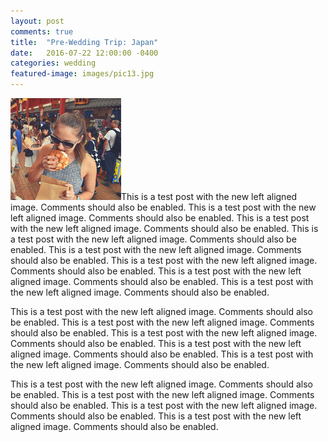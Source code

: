 ```yaml
---
layout: post
comments: true
title:  "Pre-Wedding Trip: Japan"
date:   2016-07-22 12:00:00 -0400
categories: wedding
featured-image: images/pic13.jpg
---
```

<span class="image left"><img src="/images/wedding/japan-s01.png" alt="Jenna eating a japanese sweet roll" /></span>This is a test post with the new left aligned image. Comments should also be enabled. This is a test post with the new left aligned image. Comments should also be enabled. This is a test post with the new left aligned image. Comments should also be enabled. This is a test post with the new left aligned image. Comments should also be enabled. This is a test post with the new left aligned image. Comments should also be enabled. This is a test post with the new left aligned image. Comments should also be enabled. This is a test post with the new left aligned image. Comments should also be enabled. This is a test post with the new left aligned image. Comments should also be enabled.

This is a test post with the new left aligned image. Comments should also be enabled. This is a test post with the new left aligned image. Comments should also be enabled. This is a test post with the new left aligned image. Comments should also be enabled. This is a test post with the new left aligned image. Comments should also be enabled. This is a test post with the new left aligned image. Comments should also be enabled.


This is a test post with the new left aligned image. Comments should also be enabled. This is a test post with the new left aligned image. Comments should also be enabled. This is a test post with the new left aligned image. Comments should also be enabled. This is a test post with the new left aligned image. Comments should also be enabled.

